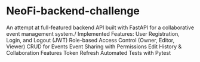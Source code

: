 # NeoFi-backend-challenge

An attempt at full-featured backend API built with FastAPI for a collaborative event management system./
Implemented Features:
  User Registration, Login, and Logout (JWT)
  Role-based Access Control (Owner, Editor, Viewer)
  CRUD for Events
  Event Sharing with Permissions
  Edit History & Collaboration Features
  Token Refresh
  Automated Tests with Pytest
